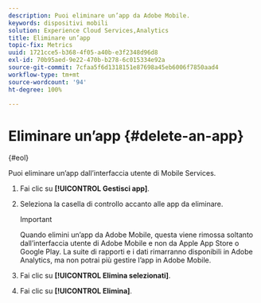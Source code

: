 ```yaml
---
description: Puoi eliminare un’app da Adobe Mobile.
keywords: dispositivi mobili
solution: Experience Cloud Services,Analytics
title: Eliminare un’app
topic-fix: Metrics
uuid: 1721cce5-b368-4f05-a40b-e3f2348d96d8
exl-id: 70b95aed-9e22-470b-b278-6c015334e92a
source-git-commit: 7cfaa5f6d1318151e87698a45eb6006f7850aad4
workflow-type: tm+mt
source-wordcount: '94'
ht-degree: 100%

---
```


# Eliminare un’app {#delete-an-app}

{#eol}

Puoi eliminare un’app dall’interfaccia utente di Mobile Services.

1. Fai clic su **[!UICONTROL Gestisci app]**.
1. Seleziona la casella di controllo accanto alle app da eliminare.

   >[!IMPORTANT]
   >
   >Quando elimini un’app da Adobe Mobile, questa viene rimossa soltanto dall’interfaccia utente di Adobe Mobile e non da Apple App Store o Google Play. La suite di rapporti e i dati rimarranno disponibili in Adobe Analytics, ma non potrai più gestire l’app in Adobe Mobile.

1. Fai clic su **[!UICONTROL Elimina selezionati]**.
1. Fai clic su **[!UICONTROL Elimina]**.
